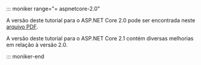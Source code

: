 ::: moniker range="= aspnetcore-2.0"

A versão deste tutorial para o ASP.NET Core 2.0 pode ser encontrada neste [arquivo PDF](https://github.com/aspnet/Docs/tree/master/aspnetcore/data/ef-rp/intro/PDF-6-18-18.pdf).

A versão deste tutorial para o ASP.NET Core 2.1 contém diversas melhorias em relação à versão 2.0.

::: moniker-end
